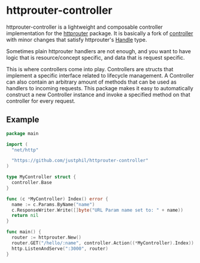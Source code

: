 # httprouter-controller
httprouter-controller is a lightweight and composable controller implementation
for the [httprouter](https://github.com/julienschmidt/httprouter) package. It
is basically a fork of [controller](https://github.com/codegangsta/controller) with
minor changes that satisfy httprouter's [Handle](http://godoc.org/github.com/julienschmidt/httprouter#Handle) type.

Sometimes plain httprouter handlers are not enough, and you want to have logic
that is resource/concept specific, and data that is request specific.

This is where controllers come into play. Controllers are structs that
implement a specific interface related to lifecycle management. A Controller
can also contain an arbitrary amount of methods that can be used as handlers to
incoming requests. This package makes it easy to automatically construct a new
Controller instance and invoke a specified method on that controller for every
request.

## Example

``` go
package main

import (
  "net/http"

  "https://github.com/justphil/httprouter-controller"
)

type MyController struct {
  controller.Base
}

func (c *MyController) Index() error {
  name := c.Params.ByName("name")
  c.ResponseWriter.Write([]byte("URL Param name set to: " + name))
  return nil
}

func main() {
  router := httprouter.New()
  router.GET("/hello/:name", controller.Action((*MyController).Index))
  http.ListenAndServe(":3000", router)
}

```
